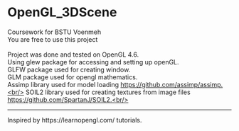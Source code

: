 # OpenGL_3DScene<br/>
Coursework for BSTU Voenmeh<br/> 
You are free to use this project<br/> 
<br/> 
Project was done and tested on OpenGL 4.6.<br/> 
Using glew package for accessing and setting up openGL.<br/> 
GLFW package used for creating window.<br/> 
GLM package used for opengl mathematics.<br/> 
Assimp library used for model loading https://github.com/assimp/assimp.<br/> 
SOIL2 library used for creating textures from image files https://github.com/SpartanJ/SOIL2.<br/> 
<hr/> 
Inspired by https://learnopengl.com/ tutorials.
